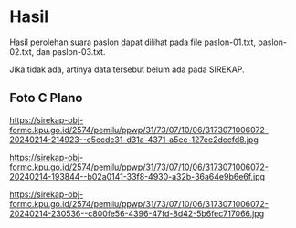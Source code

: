 # Hasil

Hasil perolehan suara paslon dapat dilihat pada file paslon-01.txt, paslon-02.txt, dan paslon-03.txt.

Jika tidak ada, artinya data tersebut belum ada pada SIREKAP.

## Foto C Plano

https://sirekap-obj-formc.kpu.go.id/2574/pemilu/ppwp/31/73/07/10/06/3173071006072-20240214-214923--c5ccde31-d31a-4371-a5ec-127ee2dccfd8.jpg

https://sirekap-obj-formc.kpu.go.id/2574/pemilu/ppwp/31/73/07/10/06/3173071006072-20240214-193844--b02a0141-33f8-4930-a32b-36a64e9b6e6f.jpg

https://sirekap-obj-formc.kpu.go.id/2574/pemilu/ppwp/31/73/07/10/06/3173071006072-20240214-230536--c800fe56-4396-47fd-8d42-5b6fec717066.jpg

